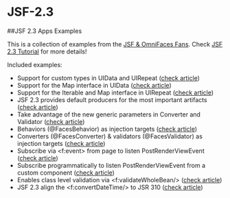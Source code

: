 # JSF-2.3
##JSF 2.3 Apps Examples

This is a collection of examples from the [JSF & OmniFaces Fans](http://www.omnifaces-fans.org/).
Check [JSF 2.3 Tutorial](http://www.omnifaces-fans.org/p/jsf-23-tutorial.html) for more details!

Included examples:

- Support for custom types in UIData and UIRepeat ([check article](http://www.omnifaces-fans.org/2015/07/jsf-23-new-feature-registrable.html))
- Support for the Map interface in UIData ([check article](http://www.omnifaces-fans.org/2015/10/jsf-23-202122-progress-of-iterable-and.html))
- Support for the Iterable and Map interface in UIRepeat ([check article](http://www.omnifaces-fans.org/2015/10/jsf-23-202122-progress-of-iterable-and.html))
- JSF 2.3 provides default producers for the most important artifacts ([check article](http://www.omnifaces-fans.org/2015/09/jsf-23-injection-and-el-resolving-of.html))
- Take advantage of the new generic parameters in Converter<T> and Validator<T> ([check article](http://www.omnifaces-fans.org/2015/11/jsf-23-take-advantage-of-new-generic.html))
- Behaviors (@FacesBehavior) as injection targets ([check article](http://www.omnifaces-fans.org/2015/11/jsf-23-converters-validators-and.html))
- Converters (@FacesConverter) & validators (@FacesValidator) as injection targets ([check article](http://www.omnifaces-fans.org/2015/11/jsf-23-converters-validators-and.html))
- Subscribe via <f:event> from page to listen PostRenderViewEvent ([check article](http://www.omnifaces-fans.org/2015/10/just-tested-jsf-23-postrenderviewevent.html))
- Subscribe programmatically to listen PostRenderViewEvent from a custom component ([check article](http://www.omnifaces-fans.org/2015/10/just-tested-jsf-23-postrenderviewevent.html))
- Enables class level validation via &lt;f:validateWholeBean/&gt; ([check article](http://www.omnifaces-fans.org/2015/12/jsf-23-class-level-bean-validation-on.html))
- JSF 2.3 align the <f:convertDateTime/> to JSR 310 ([check article](http://www.omnifaces-fans.org/2015/12/jsf-23-align-to-new-data-and-time.html))
